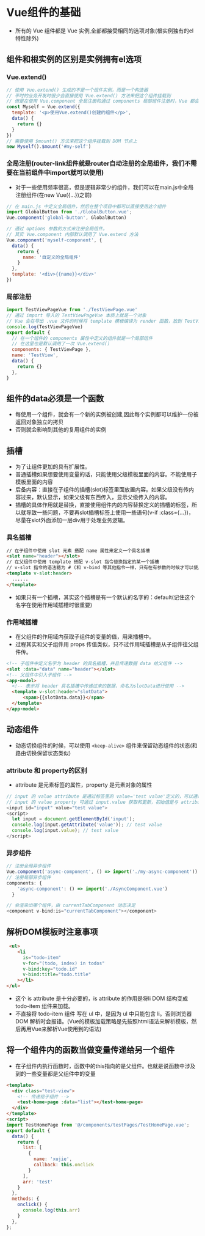 <!--
 * @Author: x09898 coder_xujie@163.com
 * @Date: 2022-05-09 20:54:40
 * @LastEditors: x09898 coder_xujie@163.com
 * @LastEditTime: 2022-09-26 13:48:09
 * @FilePath: \HTML-CSS-Javascript-\Vue框架\Vue的教程\vue组件的基础.md
 * @Description: Vue组件基础
-->
# Vue组件的基础

* 所有的 Vue 组件都是 Vue 实例,全部都接受相同的选项对象(根实例独有的el特性除外)

## 组件和根实例的区别是实例拥有el选项

### Vue.extend()

```js
// 使用 Vue.extend() 生成的不是一个组件实例，而是一个构造器
// 平时的业务开发时很少会直接使用 Vue.extend() 方法来把这个组件挂载到
// 但是在使用 Vue.component 全局注册和通过 components 局部组件注册时，Vue 都会默认调用一次这个方法
const Myself = Vue.extend({
  template: '<p>使用Vue.extend()创建的组件</p>',
  data() {
    return {}
  }
})
// 需要使用 $mount() 方法来把这个组件挂载到 DOM 节点上
new Myself().$mount('#my-self')
```

### 全局注册(router-link组件就是router自动注册的全局组件，我们不需要在当前组件中import就可以使用)

* 对于一些使用频率很高，但是逻辑非常少的组件，我们可以在main.js中全局注册组件(在new Vue({...})之前)

```js
// 在 main.js 中定义全局组件，然后在整个项目中都可以直接使用这个组件
import GlobalButton from './GlobalButton.vue';
Vue.component('global-button', GlobalButton)

// 通过 options 参数的方式来注册全局组件。
// 其实 Vue.component 内部默认调用了 Vue.extend 方法
Vue.component('myself-component', {
  data() {
    return {
      name: '自定义的全局组件'
    }
  },
  template: '<div>{{name}}</div>'
})
```

### 局部注册

```js
import TestViewPageVue from './TestViewPage.vue'
// 通过 import 导入的 TestViewPageVue 本质上就是一个对象
// Vue 会在导出 .vue 文件的时候将 template 模板编译为 render 函数，放到 TestViewPageVue 对象中
console.log(TestViewPageVue)
export default {
  // 在一个组件的 components 属性中定义的组件就是一个局部组件
  // 在这里也是默认调用了一次 Vue.extend()
  components: { TestViewPage },
  name: 'TestView',
  data() {
    return {}
  },
}
```

## 组件的data必须是一个函数

* 每使用一个组件，就会有一个新的实例被创建,因此每个实例都可以维护一份被返回对象独立的拷贝
* 否则就会影响到其他的复用组件的实例

## 插槽

* 为了让组件更加的具有扩展性。
* 普通插槽如果想要使用变量的话，只能使用父级模板里面的内容。不能使用子模板里面的内容
* 后备内容：直接在子组件的插槽(slot)标签里面放置内容。如果父级没有传内容过来，默认显示，如果父级有东西传入，显示父级传入的内容。
* 插槽的具体作用就是替换，直接使用组件内的内容替换定义的插槽的标签，所以就导致一些问题，不要再slot插槽标签上使用一些语句(v-if :class={...})，尽量在slot外面添加一层div用于处理业务逻辑。

### 具名插槽

```html
// 在子组件中使用 slot 元素 搭配 name 属性来定义一个具名插槽
<slot name="header"></slot>
// 在父组件中使用 template 搭配 v-slot 指令替换指定的某一个插槽
// v-slot 指令的语法糖为 # (和 v-bind 等其他指令一样，只有在有参数的时候才可以使用语法糖的形式)
<template v-slot:header>
  ......
</template>
```

* 如果只有一个插槽，其实这个插槽是有一个默认的名字的：default(记住这个名字在使用作用域插槽时很重要)

### 作用域插槽

* 在父组件的作用域内获取子组件的变量的值，用来插槽中。
* 过程其实和父子组件用 props 传值类似，只不过作用域插槽是从子组件往父组件传。

```html
<!-- 子组件中定义名字为 header 的具名插槽，并且传递数据 data 给父组件 -->
<slot :data="data" name="header"></slot>
<!-- 父组件中引入子组件 -->
<app-model>
  <!-- 表示将 header 具名插槽中传递过来的数据，命名为slotData进行使用 -->
  <template v-slot:header="slotData">
      <span>{{slotData.data}}</span>
  </template>
</app-model>
```

## 动态组件

* 动态切换组件的时候，可以使用 `<keep-alive>` 组件来保留动态组件的状态(和路由切换保留状态类似)

### attribute 和 property的区别

* attribute 是元素标签的属性，property 是元素对象的属性

```js
// input 的 value attribute 是通过标签里的 value='test value'定义的，可以通过input.getAttribute('value') 获取，可以通过 input.setAttribute('value', 'new Value') 更新
// input 的 value property 可通过 input.value 获取和更新，初始值是与 attribute 中的赋值一致的
<input id="input" value="test value">
<script>
  let input = document.getElementById('input');
  console.log(input.getAttribute('value')); // test value
  console.log(input.value); // test value
</script>
```

### 异步组件

```js
// 注册全局异步组件
Vue.component('async-component', () => import('./my-async-component'))
// 注册局部异步组件
components: {
    'async-component': () => import('./AsyncComponent.vue')
  }
```

```js
// 会渲染出哪个组件，由 currentTabComponent 动态决定
<component v-bind:is="currentTabComponent"></component>
```

## 解析DOM模板时注意事项

```html
 <ul>
    <li
      is="todo-item"
      v-for="(todo, index) in todos"
      v-bind:key="todo.id"
      v-bind:title="todo.title"
    ></li>
</ul>
```

* 这个 is attribute 是十分必要的，is attribute 的作用是将li DOM 结构变成 todo-item 组件来加载。
* 不直接将 todo-item 组件 写在 ul 中，是因为 ul 中只能包含 li。否则浏览器 DOM 解析时会报错。(Vue的模板加载策略是先按照html语法来解析模板，然后再用Vue来解析Vue使用到的语法)

## 将一个组件内的函数当做变量传递给另一个组件

* 在子组件内执行函数时，函数中的this指向的是父组件。也就是说函数中涉及到的一些变量都是父组件中的变量

```html
<template>
  <div class="test-view">
    <!-- 传递给子组件 -->
    <test-home-page :data="list"></test-home-page>
  </div>
</template>
<script>
import TestHomePage from '@/components/testPages/TestHomePage.vue';
export default {
  data() {
    return {
      list: [
        {
          name: 'xujie',
          callback: this.onclick
        }
      ],
      arr: 'test'
    }
  },
  methods: {
    onclick() {
      console.log(this.arr)
    }
  },
};
```
